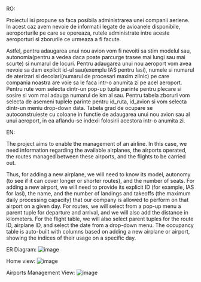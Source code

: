RO:

Proiectul isi propune sa faca posibila administrarea unei companii aeriene. In acest caz avem nevoie de informatii legate de avioanele disponibile, aeroporturile pe care se opereaza, rutele administrate intre aceste aeroporturi si zborurile ce urmeaza a fi facute.

Astfel, pentru adaugarea unui nou avion vom fi nevoiti sa stim modelul sau, autonomia(pentru a vedea daca poate parcurge trasee mai lungi sau mai scurte) si numarul de locuri. Pentru adaugarea unui nou aeroport vom avea nevoie sa dam explicit id-ul sau(exemplu IAS pentru Iasi), numele si numarul de aterizari si decolari(numarul de procesari maxim zilnic) pe care compania noastra are voie sa le faca intr-o anumita zi pe acel aeroport. Pentru rute vom selecta dintr-un pop-up tupla parinte pentru plecare si sosire si vom mai adauga numarul de km al sau. Pentru tabela zboruri vom selecta de asemeni tuplele parinte pentru id_ruta, id_avion si vom selecta dintr-un meniu drop-down data. Tabela grad de ocupare se autoconstruieste cu coloane in functie de adaugarea unui nou avion sau al unui aeroport, in ea aflandu-se indexii folosirii acestora intr-o anumita zi.


EN:

The project aims to enable the management of an airline. In this case, we need information regarding the available airplanes, the airports operated, the routes managed between these airports, and the flights to be carried out.

Thus, for adding a new airplane, we will need to know its model, autonomy (to see if it can cover longer or shorter routes), and the number of seats. For adding a new airport, we will need to provide its explicit ID (for example, IAS for Iasi), the name, and the number of landings and takeoffs (the maximum daily processing capacity) that our company is allowed to perform on that airport on a given day. For routes, we will select from a pop-up menu a parent tuple for departure and arrival, and we will also add the distance in kilometers. For the flight table, we will also select parent tuples for the route ID, airplane ID, and select the date from a drop-down menu. The occupancy table is auto-built with columns based on adding a new airplane or airport, showing the indices of their usage on a specific day.

ER Diagram:
![image](https://github.com/Stephan-Jacob/project_airport_management/assets/83079613/f4ccb1c6-c083-4fdc-9c8e-30c4e5122fe3)

Home view:
![image](https://github.com/Stephan-Jacob/project_airport_management/assets/83079613/f1104ae0-cdea-4eae-b932-b10f14ff9ab1)

Airports Management View:
![image](https://github.com/Stephan-Jacob/project_airport_management/assets/83079613/47f38c87-a5e5-45b1-8f92-e91d48c2a5a7)
